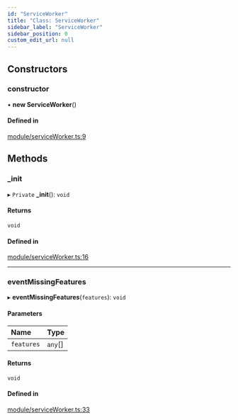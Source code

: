 ```yaml
---
id: "ServiceWorker"
title: "Class: ServiceWorker"
sidebar_label: "ServiceWorker"
sidebar_position: 0
custom_edit_url: null
---
```


## Constructors

### constructor

• **new ServiceWorker**()

#### Defined in

[module/serviceWorker.ts:9](https://github.com/siposdani87/sui-js/blob/0385915/src/module/serviceWorker.ts#L9)

## Methods

### \_init

▸ `Private` **_init**(): `void`

#### Returns

`void`

#### Defined in

[module/serviceWorker.ts:16](https://github.com/siposdani87/sui-js/blob/0385915/src/module/serviceWorker.ts#L16)

___

### eventMissingFeatures

▸ **eventMissingFeatures**(`features`): `void`

#### Parameters

| Name | Type |
| :------ | :------ |
| `features` | `any`[] |

#### Returns

`void`

#### Defined in

[module/serviceWorker.ts:33](https://github.com/siposdani87/sui-js/blob/0385915/src/module/serviceWorker.ts#L33)
